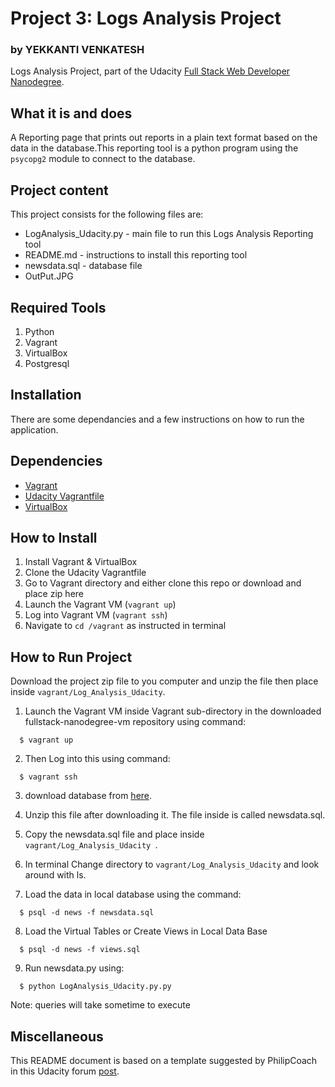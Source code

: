 # Project 3: Logs Analysis Project
### by YEKKANTI VENKATESH

Logs Analysis Project, part of the Udacity [Full Stack Web Developer
Nanodegree](https://www.udacity.com/course/full-stack-web-developer-nanodegree--nd004).

## What it is and does

A Reporting page that prints out reports in a plain text format based on the data in the database.This reporting tool is a python program using the `psycopg2` module to connect to the database.

## Project content

This project consists for the following files are:

* LogAnalysis_Udacity.py - main file to run this Logs Analysis Reporting tool
* README.md - instructions to install this reporting tool
* newsdata.sql - database file
* OutPut.JPG

## Required Tools

1. Python
2. Vagrant
3. VirtualBox
4. Postgresql

## Installation

There are some dependancies and a few instructions on how to run the application.

## Dependencies

- [Vagrant](https://www.vagrantup.com/)
- [Udacity Vagrantfile](https://github.com/udacity/fullstack-nanodegree-vm)
- [VirtualBox](https://www.virtualbox.org/wiki/Downloads)

## How to Install
1. Install Vagrant & VirtualBox
2. Clone the Udacity Vagrantfile
3. Go to Vagrant directory and either clone this repo or download and place zip here
3. Launch the Vagrant VM (`vagrant up`)
4. Log into Vagrant VM (`vagrant ssh`)
5. Navigate to `cd /vagrant` as instructed in terminal

## How to Run Project

Download the project zip file to you computer and unzip the file then place inside `vagrant/Log_Analysis_Udacity`.

  1. Launch the Vagrant VM inside Vagrant sub-directory in the downloaded fullstack-nanodegree-vm repository using command:
  
  ```
    $ vagrant up
  ```
  2. Then Log into this using command:
  
  ```
    $ vagrant ssh
  ```
  3. download database from [here](https://d17h27t6h515a5.cloudfront.net/topher/2016/August/57b5f748_newsdata/newsdata.zip).

  4. Unzip this file after downloading it. The file inside is called newsdata.sql.

  5. Copy the newsdata.sql file and place inside `vagrant/Log_Analysis_Udacity
`.

  6. In terminal Change directory to `vagrant/Log_Analysis_Udacity` and look around with ls.

  7. Load the data in local database using the command:

  ```
    $ psql -d news -f newsdata.sql
  ```
  8. Load the Virtual Tables or Create Views in Local Data Base
  
  ```
    $ psql -d news -f views.sql
  ```
   9. Run newsdata.py using:
  ```
    $ python LogAnalysis_Udacity.py.py
  ```
  Note: queries will take sometime to execute 


## Miscellaneous

This README document is based on a template suggested by PhilipCoach in this
Udacity forum [post](https://discussions.udacity.com/t/readme-files-in-project-1/23524).
